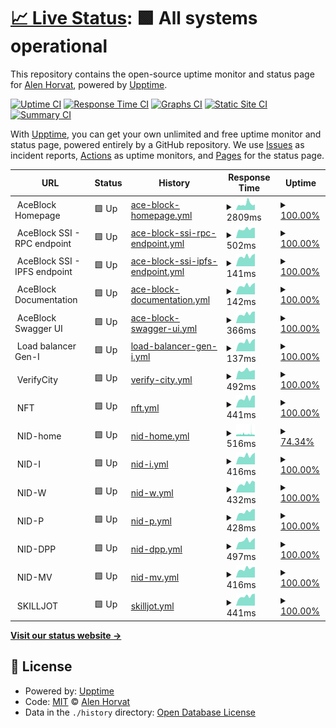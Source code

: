 # [📈 Live Status](https://alenhorvat.github.io/monitoring): <!--live status--> **🟩 All systems operational**

This repository contains the open-source uptime monitor and status page for [Alen Horvat](https://www.linkedin.com/in/alen-horvat-0418b551), powered by [Upptime](https://github.com/upptime/upptime).

[![Uptime CI](https://github.com/alenhorvat/monitoring/workflows/Uptime%20CI/badge.svg)](https://github.com/alenhorvat/monitoring/actions?query=workflow%3A%22Uptime+CI%22)
[![Response Time CI](https://github.com/alenhorvat/monitoring/workflows/Response%20Time%20CI/badge.svg)](https://github.com/alenhorvat/monitoring/actions?query=workflow%3A%22Response+Time+CI%22)
[![Graphs CI](https://github.com/alenhorvat/monitoring/workflows/Graphs%20CI/badge.svg)](https://github.com/alenhorvat/monitoring/actions?query=workflow%3A%22Graphs+CI%22)
[![Static Site CI](https://github.com/alenhorvat/monitoring/workflows/Static%20Site%20CI/badge.svg)](https://github.com/alenhorvat/monitoring/actions?query=workflow%3A%22Static+Site+CI%22)
[![Summary CI](https://github.com/alenhorvat/monitoring/workflows/Summary%20CI/badge.svg)](https://github.com/alenhorvat/monitoring/actions?query=workflow%3A%22Summary+CI%22)

With [Upptime](https://upptime.js.org), you can get your own unlimited and free uptime monitor and status page, powered entirely by a GitHub repository. We use [Issues](https://github.com/alenhorvat/monitoring/issues) as incident reports, [Actions](https://github.com/alenhorvat/monitoring/actions) as uptime monitors, and [Pages](https://alenhorvat.github.io/monitoring) for the status page.

<!--start: status pages-->
<!-- This summary is generated by Upptime (https://github.com/upptime/upptime) -->
<!-- Do not edit this manually, your changes will be overwritten -->
<!-- prettier-ignore -->
| URL | Status | History | Response Time | Uptime |
| --- | ------ | ------- | ------------- | ------ |
| <img alt="" src="https://icons.duckduckgo.com/ip3/null.ico" height="13"> AceBlock Homepage | 🟩 Up | [ace-block-homepage.yml](https://github.com/alenhorvat/monitoring/commits/HEAD/history/ace-block-homepage.yml) | <details><summary><img alt="Response time graph" src="./graphs/ace-block-homepage/response-time-week.png" height="20"> 2809ms</summary><br><a href="https://alenhorvat.github.io/monitoring/history/ace-block-homepage"><img alt="Response time 2609" src="https://img.shields.io/endpoint?url=https%3A%2F%2Fraw.githubusercontent.com%2Falenhorvat%2Fmonitoring%2FHEAD%2Fapi%2Face-block-homepage%2Fresponse-time.json"></a><br><a href="https://alenhorvat.github.io/monitoring/history/ace-block-homepage"><img alt="24-hour response time 2571" src="https://img.shields.io/endpoint?url=https%3A%2F%2Fraw.githubusercontent.com%2Falenhorvat%2Fmonitoring%2FHEAD%2Fapi%2Face-block-homepage%2Fresponse-time-day.json"></a><br><a href="https://alenhorvat.github.io/monitoring/history/ace-block-homepage"><img alt="7-day response time 2809" src="https://img.shields.io/endpoint?url=https%3A%2F%2Fraw.githubusercontent.com%2Falenhorvat%2Fmonitoring%2FHEAD%2Fapi%2Face-block-homepage%2Fresponse-time-week.json"></a><br><a href="https://alenhorvat.github.io/monitoring/history/ace-block-homepage"><img alt="30-day response time 2308" src="https://img.shields.io/endpoint?url=https%3A%2F%2Fraw.githubusercontent.com%2Falenhorvat%2Fmonitoring%2FHEAD%2Fapi%2Face-block-homepage%2Fresponse-time-month.json"></a><br><a href="https://alenhorvat.github.io/monitoring/history/ace-block-homepage"><img alt="1-year response time 2503" src="https://img.shields.io/endpoint?url=https%3A%2F%2Fraw.githubusercontent.com%2Falenhorvat%2Fmonitoring%2FHEAD%2Fapi%2Face-block-homepage%2Fresponse-time-year.json"></a></details> | <details><summary><a href="https://alenhorvat.github.io/monitoring/history/ace-block-homepage">100.00%</a></summary><a href="https://alenhorvat.github.io/monitoring/history/ace-block-homepage"><img alt="All-time uptime 99.65%" src="https://img.shields.io/endpoint?url=https%3A%2F%2Fraw.githubusercontent.com%2Falenhorvat%2Fmonitoring%2FHEAD%2Fapi%2Face-block-homepage%2Fuptime.json"></a><br><a href="https://alenhorvat.github.io/monitoring/history/ace-block-homepage"><img alt="24-hour uptime 100.00%" src="https://img.shields.io/endpoint?url=https%3A%2F%2Fraw.githubusercontent.com%2Falenhorvat%2Fmonitoring%2FHEAD%2Fapi%2Face-block-homepage%2Fuptime-day.json"></a><br><a href="https://alenhorvat.github.io/monitoring/history/ace-block-homepage"><img alt="7-day uptime 100.00%" src="https://img.shields.io/endpoint?url=https%3A%2F%2Fraw.githubusercontent.com%2Falenhorvat%2Fmonitoring%2FHEAD%2Fapi%2Face-block-homepage%2Fuptime-week.json"></a><br><a href="https://alenhorvat.github.io/monitoring/history/ace-block-homepage"><img alt="30-day uptime 99.96%" src="https://img.shields.io/endpoint?url=https%3A%2F%2Fraw.githubusercontent.com%2Falenhorvat%2Fmonitoring%2FHEAD%2Fapi%2Face-block-homepage%2Fuptime-month.json"></a><br><a href="https://alenhorvat.github.io/monitoring/history/ace-block-homepage"><img alt="1-year uptime 99.97%" src="https://img.shields.io/endpoint?url=https%3A%2F%2Fraw.githubusercontent.com%2Falenhorvat%2Fmonitoring%2FHEAD%2Fapi%2Face-block-homepage%2Fuptime-year.json"></a></details>
| <img alt="" src="https://icons.duckduckgo.com/ip3/null.ico" height="13"> AceBlock SSI - RPC endpoint | 🟩 Up | [ace-block-ssi-rpc-endpoint.yml](https://github.com/alenhorvat/monitoring/commits/HEAD/history/ace-block-ssi-rpc-endpoint.yml) | <details><summary><img alt="Response time graph" src="./graphs/ace-block-ssi-rpc-endpoint/response-time-week.png" height="20"> 502ms</summary><br><a href="https://alenhorvat.github.io/monitoring/history/ace-block-ssi-rpc-endpoint"><img alt="Response time 469" src="https://img.shields.io/endpoint?url=https%3A%2F%2Fraw.githubusercontent.com%2Falenhorvat%2Fmonitoring%2FHEAD%2Fapi%2Face-block-ssi-rpc-endpoint%2Fresponse-time.json"></a><br><a href="https://alenhorvat.github.io/monitoring/history/ace-block-ssi-rpc-endpoint"><img alt="24-hour response time 567" src="https://img.shields.io/endpoint?url=https%3A%2F%2Fraw.githubusercontent.com%2Falenhorvat%2Fmonitoring%2FHEAD%2Fapi%2Face-block-ssi-rpc-endpoint%2Fresponse-time-day.json"></a><br><a href="https://alenhorvat.github.io/monitoring/history/ace-block-ssi-rpc-endpoint"><img alt="7-day response time 502" src="https://img.shields.io/endpoint?url=https%3A%2F%2Fraw.githubusercontent.com%2Falenhorvat%2Fmonitoring%2FHEAD%2Fapi%2Face-block-ssi-rpc-endpoint%2Fresponse-time-week.json"></a><br><a href="https://alenhorvat.github.io/monitoring/history/ace-block-ssi-rpc-endpoint"><img alt="30-day response time 486" src="https://img.shields.io/endpoint?url=https%3A%2F%2Fraw.githubusercontent.com%2Falenhorvat%2Fmonitoring%2FHEAD%2Fapi%2Face-block-ssi-rpc-endpoint%2Fresponse-time-month.json"></a><br><a href="https://alenhorvat.github.io/monitoring/history/ace-block-ssi-rpc-endpoint"><img alt="1-year response time 452" src="https://img.shields.io/endpoint?url=https%3A%2F%2Fraw.githubusercontent.com%2Falenhorvat%2Fmonitoring%2FHEAD%2Fapi%2Face-block-ssi-rpc-endpoint%2Fresponse-time-year.json"></a></details> | <details><summary><a href="https://alenhorvat.github.io/monitoring/history/ace-block-ssi-rpc-endpoint">100.00%</a></summary><a href="https://alenhorvat.github.io/monitoring/history/ace-block-ssi-rpc-endpoint"><img alt="All-time uptime 98.76%" src="https://img.shields.io/endpoint?url=https%3A%2F%2Fraw.githubusercontent.com%2Falenhorvat%2Fmonitoring%2FHEAD%2Fapi%2Face-block-ssi-rpc-endpoint%2Fuptime.json"></a><br><a href="https://alenhorvat.github.io/monitoring/history/ace-block-ssi-rpc-endpoint"><img alt="24-hour uptime 100.00%" src="https://img.shields.io/endpoint?url=https%3A%2F%2Fraw.githubusercontent.com%2Falenhorvat%2Fmonitoring%2FHEAD%2Fapi%2Face-block-ssi-rpc-endpoint%2Fuptime-day.json"></a><br><a href="https://alenhorvat.github.io/monitoring/history/ace-block-ssi-rpc-endpoint"><img alt="7-day uptime 100.00%" src="https://img.shields.io/endpoint?url=https%3A%2F%2Fraw.githubusercontent.com%2Falenhorvat%2Fmonitoring%2FHEAD%2Fapi%2Face-block-ssi-rpc-endpoint%2Fuptime-week.json"></a><br><a href="https://alenhorvat.github.io/monitoring/history/ace-block-ssi-rpc-endpoint"><img alt="30-day uptime 100.00%" src="https://img.shields.io/endpoint?url=https%3A%2F%2Fraw.githubusercontent.com%2Falenhorvat%2Fmonitoring%2FHEAD%2Fapi%2Face-block-ssi-rpc-endpoint%2Fuptime-month.json"></a><br><a href="https://alenhorvat.github.io/monitoring/history/ace-block-ssi-rpc-endpoint"><img alt="1-year uptime 99.88%" src="https://img.shields.io/endpoint?url=https%3A%2F%2Fraw.githubusercontent.com%2Falenhorvat%2Fmonitoring%2FHEAD%2Fapi%2Face-block-ssi-rpc-endpoint%2Fuptime-year.json"></a></details>
| <img alt="" src="https://icons.duckduckgo.com/ip3/null.ico" height="13"> AceBlock SSI - IPFS endpoint | 🟩 Up | [ace-block-ssi-ipfs-endpoint.yml](https://github.com/alenhorvat/monitoring/commits/HEAD/history/ace-block-ssi-ipfs-endpoint.yml) | <details><summary><img alt="Response time graph" src="./graphs/ace-block-ssi-ipfs-endpoint/response-time-week.png" height="20"> 141ms</summary><br><a href="https://alenhorvat.github.io/monitoring/history/ace-block-ssi-ipfs-endpoint"><img alt="Response time 131" src="https://img.shields.io/endpoint?url=https%3A%2F%2Fraw.githubusercontent.com%2Falenhorvat%2Fmonitoring%2FHEAD%2Fapi%2Face-block-ssi-ipfs-endpoint%2Fresponse-time.json"></a><br><a href="https://alenhorvat.github.io/monitoring/history/ace-block-ssi-ipfs-endpoint"><img alt="24-hour response time 179" src="https://img.shields.io/endpoint?url=https%3A%2F%2Fraw.githubusercontent.com%2Falenhorvat%2Fmonitoring%2FHEAD%2Fapi%2Face-block-ssi-ipfs-endpoint%2Fresponse-time-day.json"></a><br><a href="https://alenhorvat.github.io/monitoring/history/ace-block-ssi-ipfs-endpoint"><img alt="7-day response time 141" src="https://img.shields.io/endpoint?url=https%3A%2F%2Fraw.githubusercontent.com%2Falenhorvat%2Fmonitoring%2FHEAD%2Fapi%2Face-block-ssi-ipfs-endpoint%2Fresponse-time-week.json"></a><br><a href="https://alenhorvat.github.io/monitoring/history/ace-block-ssi-ipfs-endpoint"><img alt="30-day response time 136" src="https://img.shields.io/endpoint?url=https%3A%2F%2Fraw.githubusercontent.com%2Falenhorvat%2Fmonitoring%2FHEAD%2Fapi%2Face-block-ssi-ipfs-endpoint%2Fresponse-time-month.json"></a><br><a href="https://alenhorvat.github.io/monitoring/history/ace-block-ssi-ipfs-endpoint"><img alt="1-year response time 130" src="https://img.shields.io/endpoint?url=https%3A%2F%2Fraw.githubusercontent.com%2Falenhorvat%2Fmonitoring%2FHEAD%2Fapi%2Face-block-ssi-ipfs-endpoint%2Fresponse-time-year.json"></a></details> | <details><summary><a href="https://alenhorvat.github.io/monitoring/history/ace-block-ssi-ipfs-endpoint">100.00%</a></summary><a href="https://alenhorvat.github.io/monitoring/history/ace-block-ssi-ipfs-endpoint"><img alt="All-time uptime 98.77%" src="https://img.shields.io/endpoint?url=https%3A%2F%2Fraw.githubusercontent.com%2Falenhorvat%2Fmonitoring%2FHEAD%2Fapi%2Face-block-ssi-ipfs-endpoint%2Fuptime.json"></a><br><a href="https://alenhorvat.github.io/monitoring/history/ace-block-ssi-ipfs-endpoint"><img alt="24-hour uptime 100.00%" src="https://img.shields.io/endpoint?url=https%3A%2F%2Fraw.githubusercontent.com%2Falenhorvat%2Fmonitoring%2FHEAD%2Fapi%2Face-block-ssi-ipfs-endpoint%2Fuptime-day.json"></a><br><a href="https://alenhorvat.github.io/monitoring/history/ace-block-ssi-ipfs-endpoint"><img alt="7-day uptime 100.00%" src="https://img.shields.io/endpoint?url=https%3A%2F%2Fraw.githubusercontent.com%2Falenhorvat%2Fmonitoring%2FHEAD%2Fapi%2Face-block-ssi-ipfs-endpoint%2Fuptime-week.json"></a><br><a href="https://alenhorvat.github.io/monitoring/history/ace-block-ssi-ipfs-endpoint"><img alt="30-day uptime 100.00%" src="https://img.shields.io/endpoint?url=https%3A%2F%2Fraw.githubusercontent.com%2Falenhorvat%2Fmonitoring%2FHEAD%2Fapi%2Face-block-ssi-ipfs-endpoint%2Fuptime-month.json"></a><br><a href="https://alenhorvat.github.io/monitoring/history/ace-block-ssi-ipfs-endpoint"><img alt="1-year uptime 99.88%" src="https://img.shields.io/endpoint?url=https%3A%2F%2Fraw.githubusercontent.com%2Falenhorvat%2Fmonitoring%2FHEAD%2Fapi%2Face-block-ssi-ipfs-endpoint%2Fuptime-year.json"></a></details>
| <img alt="" src="https://icons.duckduckgo.com/ip3/null.ico" height="13"> AceBlock Documentation | 🟩 Up | [ace-block-documentation.yml](https://github.com/alenhorvat/monitoring/commits/HEAD/history/ace-block-documentation.yml) | <details><summary><img alt="Response time graph" src="./graphs/ace-block-documentation/response-time-week.png" height="20"> 142ms</summary><br><a href="https://alenhorvat.github.io/monitoring/history/ace-block-documentation"><img alt="Response time 133" src="https://img.shields.io/endpoint?url=https%3A%2F%2Fraw.githubusercontent.com%2Falenhorvat%2Fmonitoring%2FHEAD%2Fapi%2Face-block-documentation%2Fresponse-time.json"></a><br><a href="https://alenhorvat.github.io/monitoring/history/ace-block-documentation"><img alt="24-hour response time 183" src="https://img.shields.io/endpoint?url=https%3A%2F%2Fraw.githubusercontent.com%2Falenhorvat%2Fmonitoring%2FHEAD%2Fapi%2Face-block-documentation%2Fresponse-time-day.json"></a><br><a href="https://alenhorvat.github.io/monitoring/history/ace-block-documentation"><img alt="7-day response time 142" src="https://img.shields.io/endpoint?url=https%3A%2F%2Fraw.githubusercontent.com%2Falenhorvat%2Fmonitoring%2FHEAD%2Fapi%2Face-block-documentation%2Fresponse-time-week.json"></a><br><a href="https://alenhorvat.github.io/monitoring/history/ace-block-documentation"><img alt="30-day response time 139" src="https://img.shields.io/endpoint?url=https%3A%2F%2Fraw.githubusercontent.com%2Falenhorvat%2Fmonitoring%2FHEAD%2Fapi%2Face-block-documentation%2Fresponse-time-month.json"></a><br><a href="https://alenhorvat.github.io/monitoring/history/ace-block-documentation"><img alt="1-year response time 133" src="https://img.shields.io/endpoint?url=https%3A%2F%2Fraw.githubusercontent.com%2Falenhorvat%2Fmonitoring%2FHEAD%2Fapi%2Face-block-documentation%2Fresponse-time-year.json"></a></details> | <details><summary><a href="https://alenhorvat.github.io/monitoring/history/ace-block-documentation">100.00%</a></summary><a href="https://alenhorvat.github.io/monitoring/history/ace-block-documentation"><img alt="All-time uptime 98.77%" src="https://img.shields.io/endpoint?url=https%3A%2F%2Fraw.githubusercontent.com%2Falenhorvat%2Fmonitoring%2FHEAD%2Fapi%2Face-block-documentation%2Fuptime.json"></a><br><a href="https://alenhorvat.github.io/monitoring/history/ace-block-documentation"><img alt="24-hour uptime 100.00%" src="https://img.shields.io/endpoint?url=https%3A%2F%2Fraw.githubusercontent.com%2Falenhorvat%2Fmonitoring%2FHEAD%2Fapi%2Face-block-documentation%2Fuptime-day.json"></a><br><a href="https://alenhorvat.github.io/monitoring/history/ace-block-documentation"><img alt="7-day uptime 100.00%" src="https://img.shields.io/endpoint?url=https%3A%2F%2Fraw.githubusercontent.com%2Falenhorvat%2Fmonitoring%2FHEAD%2Fapi%2Face-block-documentation%2Fuptime-week.json"></a><br><a href="https://alenhorvat.github.io/monitoring/history/ace-block-documentation"><img alt="30-day uptime 100.00%" src="https://img.shields.io/endpoint?url=https%3A%2F%2Fraw.githubusercontent.com%2Falenhorvat%2Fmonitoring%2FHEAD%2Fapi%2Face-block-documentation%2Fuptime-month.json"></a><br><a href="https://alenhorvat.github.io/monitoring/history/ace-block-documentation"><img alt="1-year uptime 99.88%" src="https://img.shields.io/endpoint?url=https%3A%2F%2Fraw.githubusercontent.com%2Falenhorvat%2Fmonitoring%2FHEAD%2Fapi%2Face-block-documentation%2Fuptime-year.json"></a></details>
| <img alt="" src="https://icons.duckduckgo.com/ip3/null.ico" height="13"> AceBlock Swagger UI | 🟩 Up | [ace-block-swagger-ui.yml](https://github.com/alenhorvat/monitoring/commits/HEAD/history/ace-block-swagger-ui.yml) | <details><summary><img alt="Response time graph" src="./graphs/ace-block-swagger-ui/response-time-week.png" height="20"> 366ms</summary><br><a href="https://alenhorvat.github.io/monitoring/history/ace-block-swagger-ui"><img alt="Response time 393" src="https://img.shields.io/endpoint?url=https%3A%2F%2Fraw.githubusercontent.com%2Falenhorvat%2Fmonitoring%2FHEAD%2Fapi%2Face-block-swagger-ui%2Fresponse-time.json"></a><br><a href="https://alenhorvat.github.io/monitoring/history/ace-block-swagger-ui"><img alt="24-hour response time 462" src="https://img.shields.io/endpoint?url=https%3A%2F%2Fraw.githubusercontent.com%2Falenhorvat%2Fmonitoring%2FHEAD%2Fapi%2Face-block-swagger-ui%2Fresponse-time-day.json"></a><br><a href="https://alenhorvat.github.io/monitoring/history/ace-block-swagger-ui"><img alt="7-day response time 366" src="https://img.shields.io/endpoint?url=https%3A%2F%2Fraw.githubusercontent.com%2Falenhorvat%2Fmonitoring%2FHEAD%2Fapi%2Face-block-swagger-ui%2Fresponse-time-week.json"></a><br><a href="https://alenhorvat.github.io/monitoring/history/ace-block-swagger-ui"><img alt="30-day response time 358" src="https://img.shields.io/endpoint?url=https%3A%2F%2Fraw.githubusercontent.com%2Falenhorvat%2Fmonitoring%2FHEAD%2Fapi%2Face-block-swagger-ui%2Fresponse-time-month.json"></a><br><a href="https://alenhorvat.github.io/monitoring/history/ace-block-swagger-ui"><img alt="1-year response time 390" src="https://img.shields.io/endpoint?url=https%3A%2F%2Fraw.githubusercontent.com%2Falenhorvat%2Fmonitoring%2FHEAD%2Fapi%2Face-block-swagger-ui%2Fresponse-time-year.json"></a></details> | <details><summary><a href="https://alenhorvat.github.io/monitoring/history/ace-block-swagger-ui">100.00%</a></summary><a href="https://alenhorvat.github.io/monitoring/history/ace-block-swagger-ui"><img alt="All-time uptime 92.62%" src="https://img.shields.io/endpoint?url=https%3A%2F%2Fraw.githubusercontent.com%2Falenhorvat%2Fmonitoring%2FHEAD%2Fapi%2Face-block-swagger-ui%2Fuptime.json"></a><br><a href="https://alenhorvat.github.io/monitoring/history/ace-block-swagger-ui"><img alt="24-hour uptime 100.00%" src="https://img.shields.io/endpoint?url=https%3A%2F%2Fraw.githubusercontent.com%2Falenhorvat%2Fmonitoring%2FHEAD%2Fapi%2Face-block-swagger-ui%2Fuptime-day.json"></a><br><a href="https://alenhorvat.github.io/monitoring/history/ace-block-swagger-ui"><img alt="7-day uptime 100.00%" src="https://img.shields.io/endpoint?url=https%3A%2F%2Fraw.githubusercontent.com%2Falenhorvat%2Fmonitoring%2FHEAD%2Fapi%2Face-block-swagger-ui%2Fuptime-week.json"></a><br><a href="https://alenhorvat.github.io/monitoring/history/ace-block-swagger-ui"><img alt="30-day uptime 99.92%" src="https://img.shields.io/endpoint?url=https%3A%2F%2Fraw.githubusercontent.com%2Falenhorvat%2Fmonitoring%2FHEAD%2Fapi%2Face-block-swagger-ui%2Fuptime-month.json"></a><br><a href="https://alenhorvat.github.io/monitoring/history/ace-block-swagger-ui"><img alt="1-year uptime 99.52%" src="https://img.shields.io/endpoint?url=https%3A%2F%2Fraw.githubusercontent.com%2Falenhorvat%2Fmonitoring%2FHEAD%2Fapi%2Face-block-swagger-ui%2Fuptime-year.json"></a></details>
| <img alt="" src="https://icons.duckduckgo.com/ip3/null.ico" height="13"> Load balancer Gen-I | 🟩 Up | [load-balancer-gen-i.yml](https://github.com/alenhorvat/monitoring/commits/HEAD/history/load-balancer-gen-i.yml) | <details><summary><img alt="Response time graph" src="./graphs/load-balancer-gen-i/response-time-week.png" height="20"> 137ms</summary><br><a href="https://alenhorvat.github.io/monitoring/history/load-balancer-gen-i"><img alt="Response time 129" src="https://img.shields.io/endpoint?url=https%3A%2F%2Fraw.githubusercontent.com%2Falenhorvat%2Fmonitoring%2FHEAD%2Fapi%2Fload-balancer-gen-i%2Fresponse-time.json"></a><br><a href="https://alenhorvat.github.io/monitoring/history/load-balancer-gen-i"><img alt="24-hour response time 177" src="https://img.shields.io/endpoint?url=https%3A%2F%2Fraw.githubusercontent.com%2Falenhorvat%2Fmonitoring%2FHEAD%2Fapi%2Fload-balancer-gen-i%2Fresponse-time-day.json"></a><br><a href="https://alenhorvat.github.io/monitoring/history/load-balancer-gen-i"><img alt="7-day response time 137" src="https://img.shields.io/endpoint?url=https%3A%2F%2Fraw.githubusercontent.com%2Falenhorvat%2Fmonitoring%2FHEAD%2Fapi%2Fload-balancer-gen-i%2Fresponse-time-week.json"></a><br><a href="https://alenhorvat.github.io/monitoring/history/load-balancer-gen-i"><img alt="30-day response time 134" src="https://img.shields.io/endpoint?url=https%3A%2F%2Fraw.githubusercontent.com%2Falenhorvat%2Fmonitoring%2FHEAD%2Fapi%2Fload-balancer-gen-i%2Fresponse-time-month.json"></a><br><a href="https://alenhorvat.github.io/monitoring/history/load-balancer-gen-i"><img alt="1-year response time 129" src="https://img.shields.io/endpoint?url=https%3A%2F%2Fraw.githubusercontent.com%2Falenhorvat%2Fmonitoring%2FHEAD%2Fapi%2Fload-balancer-gen-i%2Fresponse-time-year.json"></a></details> | <details><summary><a href="https://alenhorvat.github.io/monitoring/history/load-balancer-gen-i">100.00%</a></summary><a href="https://alenhorvat.github.io/monitoring/history/load-balancer-gen-i"><img alt="All-time uptime 99.76%" src="https://img.shields.io/endpoint?url=https%3A%2F%2Fraw.githubusercontent.com%2Falenhorvat%2Fmonitoring%2FHEAD%2Fapi%2Fload-balancer-gen-i%2Fuptime.json"></a><br><a href="https://alenhorvat.github.io/monitoring/history/load-balancer-gen-i"><img alt="24-hour uptime 100.00%" src="https://img.shields.io/endpoint?url=https%3A%2F%2Fraw.githubusercontent.com%2Falenhorvat%2Fmonitoring%2FHEAD%2Fapi%2Fload-balancer-gen-i%2Fuptime-day.json"></a><br><a href="https://alenhorvat.github.io/monitoring/history/load-balancer-gen-i"><img alt="7-day uptime 100.00%" src="https://img.shields.io/endpoint?url=https%3A%2F%2Fraw.githubusercontent.com%2Falenhorvat%2Fmonitoring%2FHEAD%2Fapi%2Fload-balancer-gen-i%2Fuptime-week.json"></a><br><a href="https://alenhorvat.github.io/monitoring/history/load-balancer-gen-i"><img alt="30-day uptime 100.00%" src="https://img.shields.io/endpoint?url=https%3A%2F%2Fraw.githubusercontent.com%2Falenhorvat%2Fmonitoring%2FHEAD%2Fapi%2Fload-balancer-gen-i%2Fuptime-month.json"></a><br><a href="https://alenhorvat.github.io/monitoring/history/load-balancer-gen-i"><img alt="1-year uptime 99.45%" src="https://img.shields.io/endpoint?url=https%3A%2F%2Fraw.githubusercontent.com%2Falenhorvat%2Fmonitoring%2FHEAD%2Fapi%2Fload-balancer-gen-i%2Fuptime-year.json"></a></details>
| <img alt="" src="https://icons.duckduckgo.com/ip3/null.ico" height="13"> VerifyCity | 🟩 Up | [verify-city.yml](https://github.com/alenhorvat/monitoring/commits/HEAD/history/verify-city.yml) | <details><summary><img alt="Response time graph" src="./graphs/verify-city/response-time-week.png" height="20"> 492ms</summary><br><a href="https://alenhorvat.github.io/monitoring/history/verify-city"><img alt="Response time 466" src="https://img.shields.io/endpoint?url=https%3A%2F%2Fraw.githubusercontent.com%2Falenhorvat%2Fmonitoring%2FHEAD%2Fapi%2Fverify-city%2Fresponse-time.json"></a><br><a href="https://alenhorvat.github.io/monitoring/history/verify-city"><img alt="24-hour response time 507" src="https://img.shields.io/endpoint?url=https%3A%2F%2Fraw.githubusercontent.com%2Falenhorvat%2Fmonitoring%2FHEAD%2Fapi%2Fverify-city%2Fresponse-time-day.json"></a><br><a href="https://alenhorvat.github.io/monitoring/history/verify-city"><img alt="7-day response time 492" src="https://img.shields.io/endpoint?url=https%3A%2F%2Fraw.githubusercontent.com%2Falenhorvat%2Fmonitoring%2FHEAD%2Fapi%2Fverify-city%2Fresponse-time-week.json"></a><br><a href="https://alenhorvat.github.io/monitoring/history/verify-city"><img alt="30-day response time 498" src="https://img.shields.io/endpoint?url=https%3A%2F%2Fraw.githubusercontent.com%2Falenhorvat%2Fmonitoring%2FHEAD%2Fapi%2Fverify-city%2Fresponse-time-month.json"></a><br><a href="https://alenhorvat.github.io/monitoring/history/verify-city"><img alt="1-year response time 459" src="https://img.shields.io/endpoint?url=https%3A%2F%2Fraw.githubusercontent.com%2Falenhorvat%2Fmonitoring%2FHEAD%2Fapi%2Fverify-city%2Fresponse-time-year.json"></a></details> | <details><summary><a href="https://alenhorvat.github.io/monitoring/history/verify-city">100.00%</a></summary><a href="https://alenhorvat.github.io/monitoring/history/verify-city"><img alt="All-time uptime 99.99%" src="https://img.shields.io/endpoint?url=https%3A%2F%2Fraw.githubusercontent.com%2Falenhorvat%2Fmonitoring%2FHEAD%2Fapi%2Fverify-city%2Fuptime.json"></a><br><a href="https://alenhorvat.github.io/monitoring/history/verify-city"><img alt="24-hour uptime 100.00%" src="https://img.shields.io/endpoint?url=https%3A%2F%2Fraw.githubusercontent.com%2Falenhorvat%2Fmonitoring%2FHEAD%2Fapi%2Fverify-city%2Fuptime-day.json"></a><br><a href="https://alenhorvat.github.io/monitoring/history/verify-city"><img alt="7-day uptime 100.00%" src="https://img.shields.io/endpoint?url=https%3A%2F%2Fraw.githubusercontent.com%2Falenhorvat%2Fmonitoring%2FHEAD%2Fapi%2Fverify-city%2Fuptime-week.json"></a><br><a href="https://alenhorvat.github.io/monitoring/history/verify-city"><img alt="30-day uptime 100.00%" src="https://img.shields.io/endpoint?url=https%3A%2F%2Fraw.githubusercontent.com%2Falenhorvat%2Fmonitoring%2FHEAD%2Fapi%2Fverify-city%2Fuptime-month.json"></a><br><a href="https://alenhorvat.github.io/monitoring/history/verify-city"><img alt="1-year uptime 100.00%" src="https://img.shields.io/endpoint?url=https%3A%2F%2Fraw.githubusercontent.com%2Falenhorvat%2Fmonitoring%2FHEAD%2Fapi%2Fverify-city%2Fuptime-year.json"></a></details>
| <img alt="" src="https://icons.duckduckgo.com/ip3/null.ico" height="13"> NFT | 🟩 Up | [nft.yml](https://github.com/alenhorvat/monitoring/commits/HEAD/history/nft.yml) | <details><summary><img alt="Response time graph" src="./graphs/nft/response-time-week.png" height="20"> 441ms</summary><br><a href="https://alenhorvat.github.io/monitoring/history/nft"><img alt="Response time 416" src="https://img.shields.io/endpoint?url=https%3A%2F%2Fraw.githubusercontent.com%2Falenhorvat%2Fmonitoring%2FHEAD%2Fapi%2Fnft%2Fresponse-time.json"></a><br><a href="https://alenhorvat.github.io/monitoring/history/nft"><img alt="24-hour response time 578" src="https://img.shields.io/endpoint?url=https%3A%2F%2Fraw.githubusercontent.com%2Falenhorvat%2Fmonitoring%2FHEAD%2Fapi%2Fnft%2Fresponse-time-day.json"></a><br><a href="https://alenhorvat.github.io/monitoring/history/nft"><img alt="7-day response time 441" src="https://img.shields.io/endpoint?url=https%3A%2F%2Fraw.githubusercontent.com%2Falenhorvat%2Fmonitoring%2FHEAD%2Fapi%2Fnft%2Fresponse-time-week.json"></a><br><a href="https://alenhorvat.github.io/monitoring/history/nft"><img alt="30-day response time 425" src="https://img.shields.io/endpoint?url=https%3A%2F%2Fraw.githubusercontent.com%2Falenhorvat%2Fmonitoring%2FHEAD%2Fapi%2Fnft%2Fresponse-time-month.json"></a><br><a href="https://alenhorvat.github.io/monitoring/history/nft"><img alt="1-year response time 412" src="https://img.shields.io/endpoint?url=https%3A%2F%2Fraw.githubusercontent.com%2Falenhorvat%2Fmonitoring%2FHEAD%2Fapi%2Fnft%2Fresponse-time-year.json"></a></details> | <details><summary><a href="https://alenhorvat.github.io/monitoring/history/nft">100.00%</a></summary><a href="https://alenhorvat.github.io/monitoring/history/nft"><img alt="All-time uptime 99.76%" src="https://img.shields.io/endpoint?url=https%3A%2F%2Fraw.githubusercontent.com%2Falenhorvat%2Fmonitoring%2FHEAD%2Fapi%2Fnft%2Fuptime.json"></a><br><a href="https://alenhorvat.github.io/monitoring/history/nft"><img alt="24-hour uptime 100.00%" src="https://img.shields.io/endpoint?url=https%3A%2F%2Fraw.githubusercontent.com%2Falenhorvat%2Fmonitoring%2FHEAD%2Fapi%2Fnft%2Fuptime-day.json"></a><br><a href="https://alenhorvat.github.io/monitoring/history/nft"><img alt="7-day uptime 100.00%" src="https://img.shields.io/endpoint?url=https%3A%2F%2Fraw.githubusercontent.com%2Falenhorvat%2Fmonitoring%2FHEAD%2Fapi%2Fnft%2Fuptime-week.json"></a><br><a href="https://alenhorvat.github.io/monitoring/history/nft"><img alt="30-day uptime 100.00%" src="https://img.shields.io/endpoint?url=https%3A%2F%2Fraw.githubusercontent.com%2Falenhorvat%2Fmonitoring%2FHEAD%2Fapi%2Fnft%2Fuptime-month.json"></a><br><a href="https://alenhorvat.github.io/monitoring/history/nft"><img alt="1-year uptime 100.00%" src="https://img.shields.io/endpoint?url=https%3A%2F%2Fraw.githubusercontent.com%2Falenhorvat%2Fmonitoring%2FHEAD%2Fapi%2Fnft%2Fuptime-year.json"></a></details>
| <img alt="" src="https://icons.duckduckgo.com/ip3/null.ico" height="13"> NID-home | 🟩 Up | [nid-home.yml](https://github.com/alenhorvat/monitoring/commits/HEAD/history/nid-home.yml) | <details><summary><img alt="Response time graph" src="./graphs/nid-home/response-time-week.png" height="20"> 516ms</summary><br><a href="https://alenhorvat.github.io/monitoring/history/nid-home"><img alt="Response time 1182" src="https://img.shields.io/endpoint?url=https%3A%2F%2Fraw.githubusercontent.com%2Falenhorvat%2Fmonitoring%2FHEAD%2Fapi%2Fnid-home%2Fresponse-time.json"></a><br><a href="https://alenhorvat.github.io/monitoring/history/nid-home"><img alt="24-hour response time 480" src="https://img.shields.io/endpoint?url=https%3A%2F%2Fraw.githubusercontent.com%2Falenhorvat%2Fmonitoring%2FHEAD%2Fapi%2Fnid-home%2Fresponse-time-day.json"></a><br><a href="https://alenhorvat.github.io/monitoring/history/nid-home"><img alt="7-day response time 516" src="https://img.shields.io/endpoint?url=https%3A%2F%2Fraw.githubusercontent.com%2Falenhorvat%2Fmonitoring%2FHEAD%2Fapi%2Fnid-home%2Fresponse-time-week.json"></a><br><a href="https://alenhorvat.github.io/monitoring/history/nid-home"><img alt="30-day response time 517" src="https://img.shields.io/endpoint?url=https%3A%2F%2Fraw.githubusercontent.com%2Falenhorvat%2Fmonitoring%2FHEAD%2Fapi%2Fnid-home%2Fresponse-time-month.json"></a><br><a href="https://alenhorvat.github.io/monitoring/history/nid-home"><img alt="1-year response time 1060" src="https://img.shields.io/endpoint?url=https%3A%2F%2Fraw.githubusercontent.com%2Falenhorvat%2Fmonitoring%2FHEAD%2Fapi%2Fnid-home%2Fresponse-time-year.json"></a></details> | <details><summary><a href="https://alenhorvat.github.io/monitoring/history/nid-home">74.34%</a></summary><a href="https://alenhorvat.github.io/monitoring/history/nid-home"><img alt="All-time uptime 99.55%" src="https://img.shields.io/endpoint?url=https%3A%2F%2Fraw.githubusercontent.com%2Falenhorvat%2Fmonitoring%2FHEAD%2Fapi%2Fnid-home%2Fuptime.json"></a><br><a href="https://alenhorvat.github.io/monitoring/history/nid-home"><img alt="24-hour uptime 51.83%" src="https://img.shields.io/endpoint?url=https%3A%2F%2Fraw.githubusercontent.com%2Falenhorvat%2Fmonitoring%2FHEAD%2Fapi%2Fnid-home%2Fuptime-day.json"></a><br><a href="https://alenhorvat.github.io/monitoring/history/nid-home"><img alt="7-day uptime 74.34%" src="https://img.shields.io/endpoint?url=https%3A%2F%2Fraw.githubusercontent.com%2Falenhorvat%2Fmonitoring%2FHEAD%2Fapi%2Fnid-home%2Fuptime-week.json"></a><br><a href="https://alenhorvat.github.io/monitoring/history/nid-home"><img alt="30-day uptime 94.09%" src="https://img.shields.io/endpoint?url=https%3A%2F%2Fraw.githubusercontent.com%2Falenhorvat%2Fmonitoring%2FHEAD%2Fapi%2Fnid-home%2Fuptime-month.json"></a><br><a href="https://alenhorvat.github.io/monitoring/history/nid-home"><img alt="1-year uptime 99.47%" src="https://img.shields.io/endpoint?url=https%3A%2F%2Fraw.githubusercontent.com%2Falenhorvat%2Fmonitoring%2FHEAD%2Fapi%2Fnid-home%2Fuptime-year.json"></a></details>
| <img alt="" src="https://icons.duckduckgo.com/ip3/null.ico" height="13"> NID-I | 🟩 Up | [nid-i.yml](https://github.com/alenhorvat/monitoring/commits/HEAD/history/nid-i.yml) | <details><summary><img alt="Response time graph" src="./graphs/nid-i/response-time-week.png" height="20"> 416ms</summary><br><a href="https://alenhorvat.github.io/monitoring/history/nid-i"><img alt="Response time 441" src="https://img.shields.io/endpoint?url=https%3A%2F%2Fraw.githubusercontent.com%2Falenhorvat%2Fmonitoring%2FHEAD%2Fapi%2Fnid-i%2Fresponse-time.json"></a><br><a href="https://alenhorvat.github.io/monitoring/history/nid-i"><img alt="24-hour response time 557" src="https://img.shields.io/endpoint?url=https%3A%2F%2Fraw.githubusercontent.com%2Falenhorvat%2Fmonitoring%2FHEAD%2Fapi%2Fnid-i%2Fresponse-time-day.json"></a><br><a href="https://alenhorvat.github.io/monitoring/history/nid-i"><img alt="7-day response time 416" src="https://img.shields.io/endpoint?url=https%3A%2F%2Fraw.githubusercontent.com%2Falenhorvat%2Fmonitoring%2FHEAD%2Fapi%2Fnid-i%2Fresponse-time-week.json"></a><br><a href="https://alenhorvat.github.io/monitoring/history/nid-i"><img alt="30-day response time 415" src="https://img.shields.io/endpoint?url=https%3A%2F%2Fraw.githubusercontent.com%2Falenhorvat%2Fmonitoring%2FHEAD%2Fapi%2Fnid-i%2Fresponse-time-month.json"></a><br><a href="https://alenhorvat.github.io/monitoring/history/nid-i"><img alt="1-year response time 415" src="https://img.shields.io/endpoint?url=https%3A%2F%2Fraw.githubusercontent.com%2Falenhorvat%2Fmonitoring%2FHEAD%2Fapi%2Fnid-i%2Fresponse-time-year.json"></a></details> | <details><summary><a href="https://alenhorvat.github.io/monitoring/history/nid-i">100.00%</a></summary><a href="https://alenhorvat.github.io/monitoring/history/nid-i"><img alt="All-time uptime 99.70%" src="https://img.shields.io/endpoint?url=https%3A%2F%2Fraw.githubusercontent.com%2Falenhorvat%2Fmonitoring%2FHEAD%2Fapi%2Fnid-i%2Fuptime.json"></a><br><a href="https://alenhorvat.github.io/monitoring/history/nid-i"><img alt="24-hour uptime 100.00%" src="https://img.shields.io/endpoint?url=https%3A%2F%2Fraw.githubusercontent.com%2Falenhorvat%2Fmonitoring%2FHEAD%2Fapi%2Fnid-i%2Fuptime-day.json"></a><br><a href="https://alenhorvat.github.io/monitoring/history/nid-i"><img alt="7-day uptime 100.00%" src="https://img.shields.io/endpoint?url=https%3A%2F%2Fraw.githubusercontent.com%2Falenhorvat%2Fmonitoring%2FHEAD%2Fapi%2Fnid-i%2Fuptime-week.json"></a><br><a href="https://alenhorvat.github.io/monitoring/history/nid-i"><img alt="30-day uptime 100.00%" src="https://img.shields.io/endpoint?url=https%3A%2F%2Fraw.githubusercontent.com%2Falenhorvat%2Fmonitoring%2FHEAD%2Fapi%2Fnid-i%2Fuptime-month.json"></a><br><a href="https://alenhorvat.github.io/monitoring/history/nid-i"><img alt="1-year uptime 99.89%" src="https://img.shields.io/endpoint?url=https%3A%2F%2Fraw.githubusercontent.com%2Falenhorvat%2Fmonitoring%2FHEAD%2Fapi%2Fnid-i%2Fuptime-year.json"></a></details>
| <img alt="" src="https://icons.duckduckgo.com/ip3/null.ico" height="13"> NID-W | 🟩 Up | [nid-w.yml](https://github.com/alenhorvat/monitoring/commits/HEAD/history/nid-w.yml) | <details><summary><img alt="Response time graph" src="./graphs/nid-w/response-time-week.png" height="20"> 432ms</summary><br><a href="https://alenhorvat.github.io/monitoring/history/nid-w"><img alt="Response time 410" src="https://img.shields.io/endpoint?url=https%3A%2F%2Fraw.githubusercontent.com%2Falenhorvat%2Fmonitoring%2FHEAD%2Fapi%2Fnid-w%2Fresponse-time.json"></a><br><a href="https://alenhorvat.github.io/monitoring/history/nid-w"><img alt="24-hour response time 500" src="https://img.shields.io/endpoint?url=https%3A%2F%2Fraw.githubusercontent.com%2Falenhorvat%2Fmonitoring%2FHEAD%2Fapi%2Fnid-w%2Fresponse-time-day.json"></a><br><a href="https://alenhorvat.github.io/monitoring/history/nid-w"><img alt="7-day response time 432" src="https://img.shields.io/endpoint?url=https%3A%2F%2Fraw.githubusercontent.com%2Falenhorvat%2Fmonitoring%2FHEAD%2Fapi%2Fnid-w%2Fresponse-time-week.json"></a><br><a href="https://alenhorvat.github.io/monitoring/history/nid-w"><img alt="30-day response time 410" src="https://img.shields.io/endpoint?url=https%3A%2F%2Fraw.githubusercontent.com%2Falenhorvat%2Fmonitoring%2FHEAD%2Fapi%2Fnid-w%2Fresponse-time-month.json"></a><br><a href="https://alenhorvat.github.io/monitoring/history/nid-w"><img alt="1-year response time 405" src="https://img.shields.io/endpoint?url=https%3A%2F%2Fraw.githubusercontent.com%2Falenhorvat%2Fmonitoring%2FHEAD%2Fapi%2Fnid-w%2Fresponse-time-year.json"></a></details> | <details><summary><a href="https://alenhorvat.github.io/monitoring/history/nid-w">100.00%</a></summary><a href="https://alenhorvat.github.io/monitoring/history/nid-w"><img alt="All-time uptime 99.73%" src="https://img.shields.io/endpoint?url=https%3A%2F%2Fraw.githubusercontent.com%2Falenhorvat%2Fmonitoring%2FHEAD%2Fapi%2Fnid-w%2Fuptime.json"></a><br><a href="https://alenhorvat.github.io/monitoring/history/nid-w"><img alt="24-hour uptime 100.00%" src="https://img.shields.io/endpoint?url=https%3A%2F%2Fraw.githubusercontent.com%2Falenhorvat%2Fmonitoring%2FHEAD%2Fapi%2Fnid-w%2Fuptime-day.json"></a><br><a href="https://alenhorvat.github.io/monitoring/history/nid-w"><img alt="7-day uptime 100.00%" src="https://img.shields.io/endpoint?url=https%3A%2F%2Fraw.githubusercontent.com%2Falenhorvat%2Fmonitoring%2FHEAD%2Fapi%2Fnid-w%2Fuptime-week.json"></a><br><a href="https://alenhorvat.github.io/monitoring/history/nid-w"><img alt="30-day uptime 100.00%" src="https://img.shields.io/endpoint?url=https%3A%2F%2Fraw.githubusercontent.com%2Falenhorvat%2Fmonitoring%2FHEAD%2Fapi%2Fnid-w%2Fuptime-month.json"></a><br><a href="https://alenhorvat.github.io/monitoring/history/nid-w"><img alt="1-year uptime 99.67%" src="https://img.shields.io/endpoint?url=https%3A%2F%2Fraw.githubusercontent.com%2Falenhorvat%2Fmonitoring%2FHEAD%2Fapi%2Fnid-w%2Fuptime-year.json"></a></details>
| <img alt="" src="https://icons.duckduckgo.com/ip3/null.ico" height="13"> NID-P | 🟩 Up | [nid-p.yml](https://github.com/alenhorvat/monitoring/commits/HEAD/history/nid-p.yml) | <details><summary><img alt="Response time graph" src="./graphs/nid-p/response-time-week.png" height="20"> 428ms</summary><br><a href="https://alenhorvat.github.io/monitoring/history/nid-p"><img alt="Response time 496" src="https://img.shields.io/endpoint?url=https%3A%2F%2Fraw.githubusercontent.com%2Falenhorvat%2Fmonitoring%2FHEAD%2Fapi%2Fnid-p%2Fresponse-time.json"></a><br><a href="https://alenhorvat.github.io/monitoring/history/nid-p"><img alt="24-hour response time 548" src="https://img.shields.io/endpoint?url=https%3A%2F%2Fraw.githubusercontent.com%2Falenhorvat%2Fmonitoring%2FHEAD%2Fapi%2Fnid-p%2Fresponse-time-day.json"></a><br><a href="https://alenhorvat.github.io/monitoring/history/nid-p"><img alt="7-day response time 428" src="https://img.shields.io/endpoint?url=https%3A%2F%2Fraw.githubusercontent.com%2Falenhorvat%2Fmonitoring%2FHEAD%2Fapi%2Fnid-p%2Fresponse-time-week.json"></a><br><a href="https://alenhorvat.github.io/monitoring/history/nid-p"><img alt="30-day response time 415" src="https://img.shields.io/endpoint?url=https%3A%2F%2Fraw.githubusercontent.com%2Falenhorvat%2Fmonitoring%2FHEAD%2Fapi%2Fnid-p%2Fresponse-time-month.json"></a><br><a href="https://alenhorvat.github.io/monitoring/history/nid-p"><img alt="1-year response time 503" src="https://img.shields.io/endpoint?url=https%3A%2F%2Fraw.githubusercontent.com%2Falenhorvat%2Fmonitoring%2FHEAD%2Fapi%2Fnid-p%2Fresponse-time-year.json"></a></details> | <details><summary><a href="https://alenhorvat.github.io/monitoring/history/nid-p">100.00%</a></summary><a href="https://alenhorvat.github.io/monitoring/history/nid-p"><img alt="All-time uptime 99.46%" src="https://img.shields.io/endpoint?url=https%3A%2F%2Fraw.githubusercontent.com%2Falenhorvat%2Fmonitoring%2FHEAD%2Fapi%2Fnid-p%2Fuptime.json"></a><br><a href="https://alenhorvat.github.io/monitoring/history/nid-p"><img alt="24-hour uptime 100.00%" src="https://img.shields.io/endpoint?url=https%3A%2F%2Fraw.githubusercontent.com%2Falenhorvat%2Fmonitoring%2FHEAD%2Fapi%2Fnid-p%2Fuptime-day.json"></a><br><a href="https://alenhorvat.github.io/monitoring/history/nid-p"><img alt="7-day uptime 100.00%" src="https://img.shields.io/endpoint?url=https%3A%2F%2Fraw.githubusercontent.com%2Falenhorvat%2Fmonitoring%2FHEAD%2Fapi%2Fnid-p%2Fuptime-week.json"></a><br><a href="https://alenhorvat.github.io/monitoring/history/nid-p"><img alt="30-day uptime 100.00%" src="https://img.shields.io/endpoint?url=https%3A%2F%2Fraw.githubusercontent.com%2Falenhorvat%2Fmonitoring%2FHEAD%2Fapi%2Fnid-p%2Fuptime-month.json"></a><br><a href="https://alenhorvat.github.io/monitoring/history/nid-p"><img alt="1-year uptime 99.32%" src="https://img.shields.io/endpoint?url=https%3A%2F%2Fraw.githubusercontent.com%2Falenhorvat%2Fmonitoring%2FHEAD%2Fapi%2Fnid-p%2Fuptime-year.json"></a></details>
| <img alt="" src="https://icons.duckduckgo.com/ip3/null.ico" height="13"> NID-DPP | 🟩 Up | [nid-dpp.yml](https://github.com/alenhorvat/monitoring/commits/HEAD/history/nid-dpp.yml) | <details><summary><img alt="Response time graph" src="./graphs/nid-dpp/response-time-week.png" height="20"> 497ms</summary><br><a href="https://alenhorvat.github.io/monitoring/history/nid-dpp"><img alt="Response time 504" src="https://img.shields.io/endpoint?url=https%3A%2F%2Fraw.githubusercontent.com%2Falenhorvat%2Fmonitoring%2FHEAD%2Fapi%2Fnid-dpp%2Fresponse-time.json"></a><br><a href="https://alenhorvat.github.io/monitoring/history/nid-dpp"><img alt="24-hour response time 626" src="https://img.shields.io/endpoint?url=https%3A%2F%2Fraw.githubusercontent.com%2Falenhorvat%2Fmonitoring%2FHEAD%2Fapi%2Fnid-dpp%2Fresponse-time-day.json"></a><br><a href="https://alenhorvat.github.io/monitoring/history/nid-dpp"><img alt="7-day response time 497" src="https://img.shields.io/endpoint?url=https%3A%2F%2Fraw.githubusercontent.com%2Falenhorvat%2Fmonitoring%2FHEAD%2Fapi%2Fnid-dpp%2Fresponse-time-week.json"></a><br><a href="https://alenhorvat.github.io/monitoring/history/nid-dpp"><img alt="30-day response time 476" src="https://img.shields.io/endpoint?url=https%3A%2F%2Fraw.githubusercontent.com%2Falenhorvat%2Fmonitoring%2FHEAD%2Fapi%2Fnid-dpp%2Fresponse-time-month.json"></a><br><a href="https://alenhorvat.github.io/monitoring/history/nid-dpp"><img alt="1-year response time 508" src="https://img.shields.io/endpoint?url=https%3A%2F%2Fraw.githubusercontent.com%2Falenhorvat%2Fmonitoring%2FHEAD%2Fapi%2Fnid-dpp%2Fresponse-time-year.json"></a></details> | <details><summary><a href="https://alenhorvat.github.io/monitoring/history/nid-dpp">100.00%</a></summary><a href="https://alenhorvat.github.io/monitoring/history/nid-dpp"><img alt="All-time uptime 99.42%" src="https://img.shields.io/endpoint?url=https%3A%2F%2Fraw.githubusercontent.com%2Falenhorvat%2Fmonitoring%2FHEAD%2Fapi%2Fnid-dpp%2Fuptime.json"></a><br><a href="https://alenhorvat.github.io/monitoring/history/nid-dpp"><img alt="24-hour uptime 100.00%" src="https://img.shields.io/endpoint?url=https%3A%2F%2Fraw.githubusercontent.com%2Falenhorvat%2Fmonitoring%2FHEAD%2Fapi%2Fnid-dpp%2Fuptime-day.json"></a><br><a href="https://alenhorvat.github.io/monitoring/history/nid-dpp"><img alt="7-day uptime 100.00%" src="https://img.shields.io/endpoint?url=https%3A%2F%2Fraw.githubusercontent.com%2Falenhorvat%2Fmonitoring%2FHEAD%2Fapi%2Fnid-dpp%2Fuptime-week.json"></a><br><a href="https://alenhorvat.github.io/monitoring/history/nid-dpp"><img alt="30-day uptime 100.00%" src="https://img.shields.io/endpoint?url=https%3A%2F%2Fraw.githubusercontent.com%2Falenhorvat%2Fmonitoring%2FHEAD%2Fapi%2Fnid-dpp%2Fuptime-month.json"></a><br><a href="https://alenhorvat.github.io/monitoring/history/nid-dpp"><img alt="1-year uptime 99.37%" src="https://img.shields.io/endpoint?url=https%3A%2F%2Fraw.githubusercontent.com%2Falenhorvat%2Fmonitoring%2FHEAD%2Fapi%2Fnid-dpp%2Fuptime-year.json"></a></details>
| <img alt="" src="https://icons.duckduckgo.com/ip3/null.ico" height="13"> NID-MV | 🟩 Up | [nid-mv.yml](https://github.com/alenhorvat/monitoring/commits/HEAD/history/nid-mv.yml) | <details><summary><img alt="Response time graph" src="./graphs/nid-mv/response-time-week.png" height="20"> 416ms</summary><br><a href="https://alenhorvat.github.io/monitoring/history/nid-mv"><img alt="Response time 405" src="https://img.shields.io/endpoint?url=https%3A%2F%2Fraw.githubusercontent.com%2Falenhorvat%2Fmonitoring%2FHEAD%2Fapi%2Fnid-mv%2Fresponse-time.json"></a><br><a href="https://alenhorvat.github.io/monitoring/history/nid-mv"><img alt="24-hour response time 500" src="https://img.shields.io/endpoint?url=https%3A%2F%2Fraw.githubusercontent.com%2Falenhorvat%2Fmonitoring%2FHEAD%2Fapi%2Fnid-mv%2Fresponse-time-day.json"></a><br><a href="https://alenhorvat.github.io/monitoring/history/nid-mv"><img alt="7-day response time 416" src="https://img.shields.io/endpoint?url=https%3A%2F%2Fraw.githubusercontent.com%2Falenhorvat%2Fmonitoring%2FHEAD%2Fapi%2Fnid-mv%2Fresponse-time-week.json"></a><br><a href="https://alenhorvat.github.io/monitoring/history/nid-mv"><img alt="30-day response time 402" src="https://img.shields.io/endpoint?url=https%3A%2F%2Fraw.githubusercontent.com%2Falenhorvat%2Fmonitoring%2FHEAD%2Fapi%2Fnid-mv%2Fresponse-time-month.json"></a><br><a href="https://alenhorvat.github.io/monitoring/history/nid-mv"><img alt="1-year response time 389" src="https://img.shields.io/endpoint?url=https%3A%2F%2Fraw.githubusercontent.com%2Falenhorvat%2Fmonitoring%2FHEAD%2Fapi%2Fnid-mv%2Fresponse-time-year.json"></a></details> | <details><summary><a href="https://alenhorvat.github.io/monitoring/history/nid-mv">100.00%</a></summary><a href="https://alenhorvat.github.io/monitoring/history/nid-mv"><img alt="All-time uptime 99.80%" src="https://img.shields.io/endpoint?url=https%3A%2F%2Fraw.githubusercontent.com%2Falenhorvat%2Fmonitoring%2FHEAD%2Fapi%2Fnid-mv%2Fuptime.json"></a><br><a href="https://alenhorvat.github.io/monitoring/history/nid-mv"><img alt="24-hour uptime 100.00%" src="https://img.shields.io/endpoint?url=https%3A%2F%2Fraw.githubusercontent.com%2Falenhorvat%2Fmonitoring%2FHEAD%2Fapi%2Fnid-mv%2Fuptime-day.json"></a><br><a href="https://alenhorvat.github.io/monitoring/history/nid-mv"><img alt="7-day uptime 100.00%" src="https://img.shields.io/endpoint?url=https%3A%2F%2Fraw.githubusercontent.com%2Falenhorvat%2Fmonitoring%2FHEAD%2Fapi%2Fnid-mv%2Fuptime-week.json"></a><br><a href="https://alenhorvat.github.io/monitoring/history/nid-mv"><img alt="30-day uptime 100.00%" src="https://img.shields.io/endpoint?url=https%3A%2F%2Fraw.githubusercontent.com%2Falenhorvat%2Fmonitoring%2FHEAD%2Fapi%2Fnid-mv%2Fuptime-month.json"></a><br><a href="https://alenhorvat.github.io/monitoring/history/nid-mv"><img alt="1-year uptime 99.79%" src="https://img.shields.io/endpoint?url=https%3A%2F%2Fraw.githubusercontent.com%2Falenhorvat%2Fmonitoring%2FHEAD%2Fapi%2Fnid-mv%2Fuptime-year.json"></a></details>
| <img alt="" src="https://icons.duckduckgo.com/ip3/null.ico" height="13"> SKILLJOT | 🟩 Up | [skilljot.yml](https://github.com/alenhorvat/monitoring/commits/HEAD/history/skilljot.yml) | <details><summary><img alt="Response time graph" src="./graphs/skilljot/response-time-week.png" height="20"> 441ms</summary><br><a href="https://alenhorvat.github.io/monitoring/history/skilljot"><img alt="Response time 686" src="https://img.shields.io/endpoint?url=https%3A%2F%2Fraw.githubusercontent.com%2Falenhorvat%2Fmonitoring%2FHEAD%2Fapi%2Fskilljot%2Fresponse-time.json"></a><br><a href="https://alenhorvat.github.io/monitoring/history/skilljot"><img alt="24-hour response time 561" src="https://img.shields.io/endpoint?url=https%3A%2F%2Fraw.githubusercontent.com%2Falenhorvat%2Fmonitoring%2FHEAD%2Fapi%2Fskilljot%2Fresponse-time-day.json"></a><br><a href="https://alenhorvat.github.io/monitoring/history/skilljot"><img alt="7-day response time 441" src="https://img.shields.io/endpoint?url=https%3A%2F%2Fraw.githubusercontent.com%2Falenhorvat%2Fmonitoring%2FHEAD%2Fapi%2Fskilljot%2Fresponse-time-week.json"></a><br><a href="https://alenhorvat.github.io/monitoring/history/skilljot"><img alt="30-day response time 418" src="https://img.shields.io/endpoint?url=https%3A%2F%2Fraw.githubusercontent.com%2Falenhorvat%2Fmonitoring%2FHEAD%2Fapi%2Fskilljot%2Fresponse-time-month.json"></a><br><a href="https://alenhorvat.github.io/monitoring/history/skilljot"><img alt="1-year response time 686" src="https://img.shields.io/endpoint?url=https%3A%2F%2Fraw.githubusercontent.com%2Falenhorvat%2Fmonitoring%2FHEAD%2Fapi%2Fskilljot%2Fresponse-time-year.json"></a></details> | <details><summary><a href="https://alenhorvat.github.io/monitoring/history/skilljot">100.00%</a></summary><a href="https://alenhorvat.github.io/monitoring/history/skilljot"><img alt="All-time uptime 91.01%" src="https://img.shields.io/endpoint?url=https%3A%2F%2Fraw.githubusercontent.com%2Falenhorvat%2Fmonitoring%2FHEAD%2Fapi%2Fskilljot%2Fuptime.json"></a><br><a href="https://alenhorvat.github.io/monitoring/history/skilljot"><img alt="24-hour uptime 100.00%" src="https://img.shields.io/endpoint?url=https%3A%2F%2Fraw.githubusercontent.com%2Falenhorvat%2Fmonitoring%2FHEAD%2Fapi%2Fskilljot%2Fuptime-day.json"></a><br><a href="https://alenhorvat.github.io/monitoring/history/skilljot"><img alt="7-day uptime 100.00%" src="https://img.shields.io/endpoint?url=https%3A%2F%2Fraw.githubusercontent.com%2Falenhorvat%2Fmonitoring%2FHEAD%2Fapi%2Fskilljot%2Fuptime-week.json"></a><br><a href="https://alenhorvat.github.io/monitoring/history/skilljot"><img alt="30-day uptime 100.00%" src="https://img.shields.io/endpoint?url=https%3A%2F%2Fraw.githubusercontent.com%2Falenhorvat%2Fmonitoring%2FHEAD%2Fapi%2Fskilljot%2Fuptime-month.json"></a><br><a href="https://alenhorvat.github.io/monitoring/history/skilljot"><img alt="1-year uptime 91.01%" src="https://img.shields.io/endpoint?url=https%3A%2F%2Fraw.githubusercontent.com%2Falenhorvat%2Fmonitoring%2FHEAD%2Fapi%2Fskilljot%2Fuptime-year.json"></a></details>

<!--end: status pages-->

[**Visit our status website →**](https://alenhorvat.github.io/monitoring)

## 📄 License

- Powered by: [Upptime](https://github.com/upptime/upptime)
- Code: [MIT](./LICENSE) © [Alen Horvat](https://www.linkedin.com/in/alen-horvat-0418b551)
- Data in the `./history` directory: [Open Database License](https://opendatacommons.org/licenses/odbl/1-0/)
